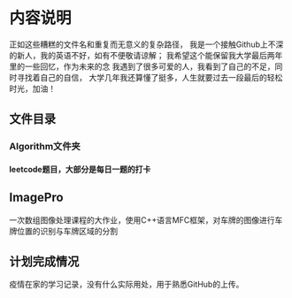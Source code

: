 # 内容说明
正如这些糟糕的文件名和重复而无意义的复杂路径，
我是一个接触Github上不深的新人，我的英语不好，如有不便敬请谅解；
我希望这个能保留我大学最后两年里的一些回忆，作为未来的念
我遇到了很多可爱的人，我看到了自己的不足，同时寻找着自己的自信，
大学几年我还算懂了挺多，人生就要过去一段最后的轻松时光，加油！

## 文件目录
### Algorithm文件夹
#### leetcode题目，大部分是每日一题的打卡

## ImagePro
  一次数组图像处理课程的大作业，使用C++语言MFC框架，对车牌的图像进行车牌位置的识别与车牌区域的分割
## 计划完成情况
  疫情在家的学习记录，没有什么实际用处，用于熟悉GitHub的上传。
